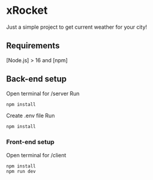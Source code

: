 # xRocket

Just a simple project to get current weather for your city!

## Requirements

[Node.js] > 16 and [npm]

## Back-end setup

Open terminal for /server
Run

```sh
npm install
```

Create .env file
Run

```sh
npm install
```

### Front-end setup

Open terminal for /client

```sh
npm install
npm run dev
```
